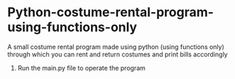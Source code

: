 # Python-costume-rental-program-using-functions-only
A small costume rental program made using python (using functions only) through which you can rent and return costumes and print bills accordingly

1. Run the main.py file to operate the program
